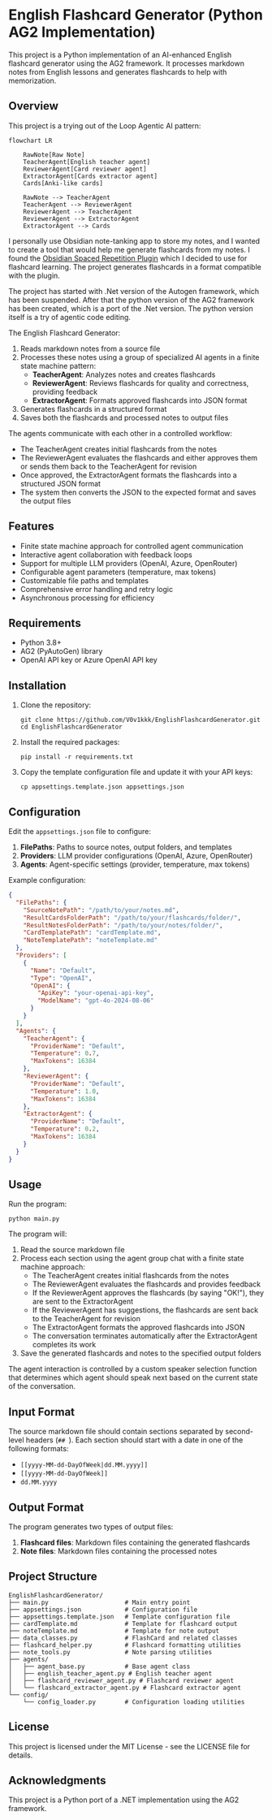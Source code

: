 # English Flashcard Generator (Python AG2 Implementation)

This project is a Python implementation of an AI-enhanced English flashcard generator using the AG2 framework. 
It processes markdown notes from English lessons and generates flashcards to help with memorization.

## Overview

This project is a trying out of the Loop Agentic AI pattern:
```mermaid
flowchart LR

    RawNote[Raw Note]
    TeacherAgent[English teacher agent]
    ReviewerAgent[Card reviewer agent]
    ExtractorAgent[Cards extractor agent]
    Cards[Anki-like cards]

    RawNote --> TeacherAgent
    TeacherAgent --> ReviewerAgent
    ReviewerAgent --> TeacherAgent
    ReviewerAgent --> ExtractorAgent
    ExtractorAgent --> Cards
```

I personally use Obsidian note-tanking app to store my notes, and I wanted to create a tool that would help me generate flashcards from my notes.
I found the [Obsidian Spaced Repetition Plugin](https://github.com/st3v3nmw/obsidian-spaced-repetition) which I decided to use for flashcard learning.
The project generates flashcards in a format compatible with the plugin.

The project has started with .Net version of the Autogen framework, which has been suspended.
After that the python version of the AG2 framework has been created, which is a port of the .Net version.
The python version itself is a try of agentic code editing.


The English Flashcard Generator:

1. Reads markdown notes from a source file
2. Processes these notes using a group of specialized AI agents in a finite state machine pattern:
   - **TeacherAgent**: Analyzes notes and creates flashcards
   - **ReviewerAgent**: Reviews flashcards for quality and correctness, providing feedback
   - **ExtractorAgent**: Formats approved flashcards into JSON format
3. Generates flashcards in a structured format
4. Saves both the flashcards and processed notes to output files

The agents communicate with each other in a controlled workflow:
- The TeacherAgent creates initial flashcards from the notes
- The ReviewerAgent evaluates the flashcards and either approves them or sends them back to the TeacherAgent for revision
- Once approved, the ExtractorAgent formats the flashcards into a structured JSON format
- The system then converts the JSON to the expected format and saves the output files

## Features

- Finite state machine approach for controlled agent communication
- Interactive agent collaboration with feedback loops
- Support for multiple LLM providers (OpenAI, Azure, OpenRouter)
- Configurable agent parameters (temperature, max tokens)
- Customizable file paths and templates
- Comprehensive error handling and retry logic
- Asynchronous processing for efficiency

## Requirements

- Python 3.8+
- AG2 (PyAutoGen) library
- OpenAI API key or Azure OpenAI API key

## Installation

1. Clone the repository:
   ```
   git clone https://github.com/V0v1kkk/EnglishFlashcardGenerator.git
   cd EnglishFlashcardGenerator
   ```

2. Install the required packages:
   ```
   pip install -r requirements.txt
   ```

3. Copy the template configuration file and update it with your API keys:
   ```
   cp appsettings.template.json appsettings.json
   ```

## Configuration

Edit the `appsettings.json` file to configure:

1. **FilePaths**: Paths to source notes, output folders, and templates
2. **Providers**: LLM provider configurations (OpenAI, Azure, OpenRouter)
3. **Agents**: Agent-specific settings (provider, temperature, max tokens)

Example configuration:
```json
{
  "FilePaths": {
    "SourceNotePath": "/path/to/your/notes.md",
    "ResultCardsFolderPath": "/path/to/your/flashcards/folder/",
    "ResultNotesFolderPath": "/path/to/your/notes/folder/",
    "CardTemplatePath": "cardTemplate.md",
    "NoteTemplatePath": "noteTemplate.md"
  },
  "Providers": [
    {
      "Name": "Default",
      "Type": "OpenAI",
      "OpenAI": {
        "ApiKey": "your-openai-api-key",
        "ModelName": "gpt-4o-2024-08-06"
      }
    }
  ],
  "Agents": {
    "TeacherAgent": {
      "ProviderName": "Default",
      "Temperature": 0.7,
      "MaxTokens": 16384
    },
    "ReviewerAgent": {
      "ProviderName": "Default",
      "Temperature": 1.0,
      "MaxTokens": 16384
    },
    "ExtractorAgent": {
      "ProviderName": "Default",
      "Temperature": 0.2,
      "MaxTokens": 16384
    }
  }
}
```

## Usage

Run the program:
```
python main.py
```

The program will:
1. Read the source markdown file
2. Process each section using the agent group chat with a finite state machine approach:
   - The TeacherAgent creates initial flashcards from the notes
   - The ReviewerAgent evaluates the flashcards and provides feedback
   - If the ReviewerAgent approves the flashcards (by saying "OK!"), they are sent to the ExtractorAgent
   - If the ReviewerAgent has suggestions, the flashcards are sent back to the TeacherAgent for revision
   - The ExtractorAgent formats the approved flashcards into JSON
   - The conversation terminates automatically after the ExtractorAgent completes its work
3. Save the generated flashcards and notes to the specified output folders

The agent interaction is controlled by a custom speaker selection function that determines which agent should speak next based on the current state of the conversation.

## Input Format

The source markdown file should contain sections separated by second-level headers (`## `). Each section should start with a date in one of the following formats:
- `[[yyyy-MM-dd-DayOfWeek|dd.MM.yyyy]]`
- `[[yyyy-MM-dd-DayOfWeek]]`
- `dd.MM.yyyy`

## Output Format

The program generates two types of output files:

1. **Flashcard files**: Markdown files containing the generated flashcards
2. **Note files**: Markdown files containing the processed notes

## Project Structure

```
EnglishFlashcardGenerator/
├── main.py                     # Main entry point
├── appsettings.json            # Configuration file
├── appsettings.template.json   # Template configuration file
├── cardTemplate.md             # Template for flashcard output
├── noteTemplate.md             # Template for note output
├── data_classes.py             # FlashCard and related classes
├── flashcard_helper.py         # Flashcard formatting utilities
├── note_tools.py               # Note parsing utilities
├── agents/
│   ├── agent_base.py           # Base agent class
│   ├── english_teacher_agent.py # English teacher agent
│   ├── flashcard_reviewer_agent.py # Flashcard reviewer agent
│   └── flashcard_extractor_agent.py # Flashcard extractor agent
└── config/
    └── config_loader.py        # Configuration loading utilities
```

## License

This project is licensed under the MIT License - see the LICENSE file for details.

## Acknowledgments

This project is a Python port of a .NET implementation using the AG2 framework.